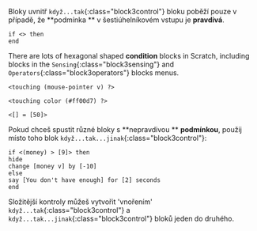 Bloky uvnitř `když...tak`{:class="block3control"} bloku poběží pouze v případě, že **podmínka ** v šestiúhelníkovém vstupu je **pravdivá**.

```blocks3
if <> then
end
```

There are lots of hexagonal shaped **condition** blocks in Scratch, including blocks in the `Sensing`{:class="block3sensing"} and `Operators`{:class="block3operators"} blocks menus.

```blocks3
<touching (mouse-pointer v) ?>

<touching color (#ff00d7) ?>

<[] = [50]>
```

Pokud chceš spustit různé bloky s **nepravdivou ** **podmínkou**, použij místo toho blok `když...tak...jinak`{:class="block3control"}:

```blocks3
if <(money) > [9]> then
hide
change [money v] by [-10]
else
say [You don't have enough] for [2] seconds
end
```

Složitější kontroly můžeš vytvořit 'vnořením' `když...tak`{:class="block3control"} a `když...tak...jinak`{:class="block3control"} bloků jeden do druhého.
